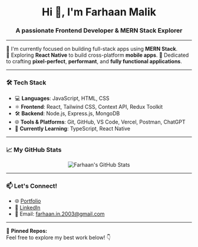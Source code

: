 <h1 align="center">Hi 👋, I'm Farhaan Malik</h1>
<h3 align="center">A passionate Frontend Developer & MERN Stack Explorer</h3>

---

🌱 I'm currently focused on building full-stack apps using **MERN Stack**.  
🔭 Exploring **React Native** to build cross-platform **mobile apps**. 
🎯 Dedicated to crafting **pixel-perfect**, **performant**, and **fully functional applications**.

---

### 🛠️ Tech Stack
- 💻 **Languages**: JavaScript, HTML, CSS  
- ⚛️ **Frontend**: React, Tailwind CSS, Context API, Redux Toolkit  
- 🛠️ **Backend**: Node.js, Express.js, MongoDB  
- 🌐 **Tools & Platforms**: Git, GitHub, VS Code, Vercel, Postman, ChatGPT
- 🚀 **Currently Learning**: TypeScript, React Native

---

### 📈 My GitHub Stats
<p align="center">
  <img src="https://github-readme-stats.vercel.app/api?username=farhaandev&show_icons=true&theme=tokyonight" alt="Farhaan's GitHub Stats" />
</p>

---

### 📫 Let's Connect!
- 🌐 [Portfolio](https://farhaandev.github.io/portfolio)
- 💼 [LinkedIn](https://www.linkedin.com/in/farhaan-malik-1b4022230/)
- 💌 Email: farhaan.in.2003@gmail.com

---

🔗 **Pinned Repos:**  
Feel free to explore my best work below! 👇
